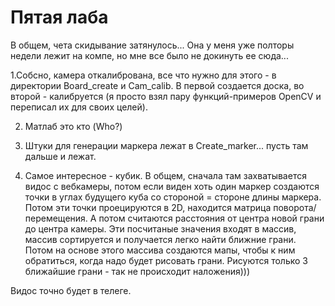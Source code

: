 # Пятая лаба

В общем, чета скидывание затянулось... Она у меня уже полторы недели лежит на компе, но мне все было не докинуть ее сюда...

1.Собсно, камера откалибрована, все что нужно для этого - в директории Board_create и Cam_calib. В первой создается доска, во второй - калибруется (я просто взял пару функций-примеров OpenCV и переписал их для своих целей).

2. Матлаб это кто (Who?)

3. Штуки для генерации маркера лежат в Create_marker... пусть там дальше и лежат.

4. Самое интересное - кубик.
В общем, сначала там захватывается видос с вебкамеры, потом если виден хоть один маркер создаются точки в углах будущего куба со стороной = стороне длины маркера. Потом эти точки проецируются в 2D, находится матрица поворота/перемещения. А потом считаются расстояния от центра новой грани до центра камеры. Эти посчитаные значения входят в массив, массив сортируется и получается легко найти ближние грани. Потом на основе этого массива создаются мапы, чтобы к ним обратиться, когда надо будет рисовать грани. Рисуются только 3 ближайшие грани - так не происходит наложения)))

Видос точно будет в телеге.
